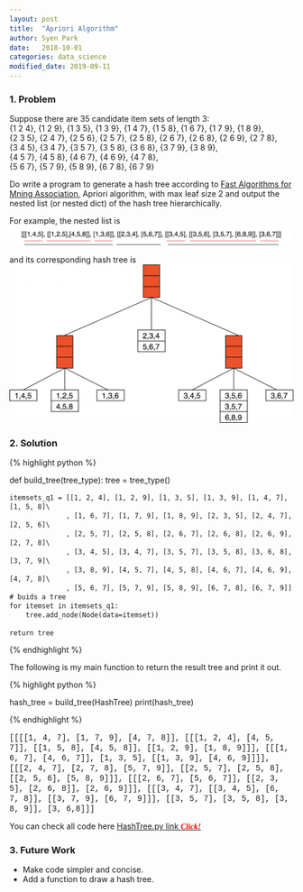 ```yaml
---
layout: post
title:  "Apriori Algorithm"
author: Syen Park
date:   2018-10-01
categories: data_science
modified_date: 2019-09-11
---
```


### __1. Problem__

Suppose there are 35 candidate item sets of length 3:  
{1 2 4}, {1 2 9}, {1 3 5}, {1 3 9}, {1 4 7}, {1 5 8}, {1 6 7}, {1 7 9}, {1 8 9},  
{2 3 5}, {2 4 7}, {2 5 6}, {2 5 7}, {2 5 8}, {2 6 7}, {2 6 8}, {2 6 9}, {2 7 8},  
{3 4 5}, {3 4 7}, {3 5 7}, {3 5 8}, {3 6 8}, {3 7 9}, {3 8 9},   
{4 5 7}, {4 5 8}, {4 6 7}, {4 6 9}, {4 7 8},   
{5 6 7}, {5 7 9}, {5 8 9}, {6 7 8}, {6 7 9}   

Do write a program to generate a hash tree according to [Fast Algorithms for Mning Association](http://www.vldb.org/conf/1994/P487.PDF), Apriori algorithm, with max leaf size 2 and output the nested list (or nested dict) of the hash tree hierarchically.

For example, the nested list is  
![A nested list example.png](/assets/181001-apriori-algorithm/181001-nested.png) 

and its corresponding hash tree is  
![A hash tree example.png](/assets/181001-apriori-algorithm/181001-hash_tree.png) 

### __2. Solution__

{% highlight python %}

def build_tree(tree_type):
    tree = tree_type()

    itemsets_q1 = [[1, 2, 4], [1, 2, 9], [1, 3, 5], [1, 3, 9], [1, 4, 7], [1, 5, 8]\
                  , [1, 6, 7], [1, 7, 9], [1, 8, 9], [2, 3, 5], [2, 4, 7], [2, 5, 6]\
                  , [2, 5, 7], [2, 5, 8], [2, 6, 7], [2, 6, 8], [2, 6, 9], [2, 7, 8]\
                  , [3, 4, 5], [3, 4, 7], [3, 5, 7], [3, 5, 8], [3, 6, 8], [3, 7, 9]\
                  , [3, 8, 9], [4, 5, 7], [4, 5, 8], [4, 6, 7], [4, 6, 9], [4, 7, 8]\
                  , [5, 6, 7], [5, 7, 9], [5, 8, 9], [6, 7, 8], [6, 7, 9]]
    # buids a tree
    for itemset in itemsets_q1:
        tree.add_node(Node(data=itemset))
    
    return tree

{% endhighlight %}

The following is my main function to return the result tree and print it out.

{% highlight python %}

hash_tree = build_tree(HashTree)
print(hash_tree)

{% endhighlight %}

<span style="font-family: Courier New;"> [[[[1, 4, 7], [1, 7, 9], [4, 7, 8]], [[[1, 2, 4], [4, 5, 7]], [[1, 5, 8], [4, 5, 8]], [[1, 2, 9], [1, 8, 9]]], [[[1, 6, 7], [4, 6, 7]], [1, 3, 5], [[1, 3, 9], [4, 6, 9]]]], [[[2, 4, 7], [2, 7, 8], [5, 7, 9]], [[2, 5, 7], [2, 5, 8], [[2, 5, 6], [5, 8, 9]]], [[[2, 6, 7], [5, 6, 7]], [[2, 3, 5], [2, 6, 8]], [2, 6, 9]]], [[[3, 4, 7], [[3, 4, 5], [6, 7, 8]], [[3, 7, 9], [6, 7, 9]]], [[3, 5, 7], [3, 5, 8], [3, 8, 9]], [3, 6,8]]] </span>

You can check all code here [HashTree.py link  <span style="color:red; font-family: Babas;">__*Click!*__</span>](https://drive.google.com/file/d/1F_mAEtL8DA-nV2_HvKHYdxh0wLLCJ0T-/view?usp=sharing)

### __3. Future Work__

- Make code simpler and concise.
- Add a function to draw a hash tree.